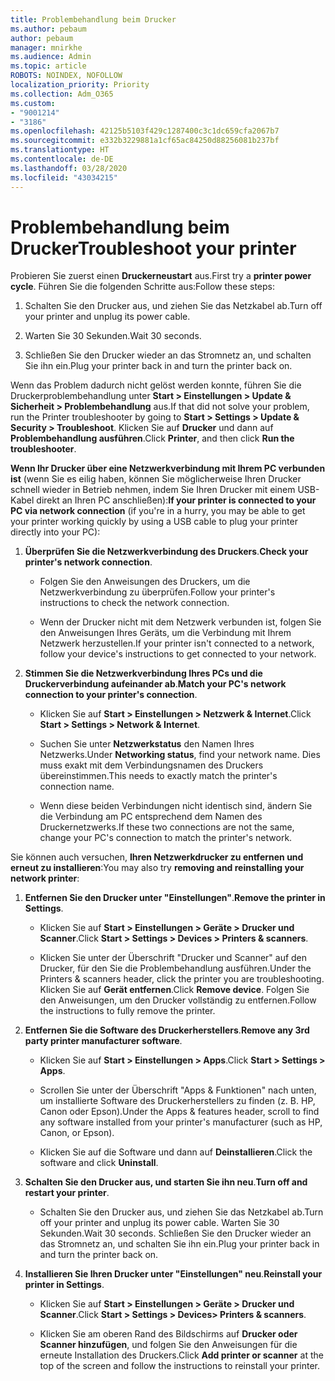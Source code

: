 ```yaml
---
title: Problembehandlung beim Drucker
ms.author: pebaum
author: pebaum
manager: mnirkhe
ms.audience: Admin
ms.topic: article
ROBOTS: NOINDEX, NOFOLLOW
localization_priority: Priority
ms.collection: Adm_O365
ms.custom:
- "9001214"
- "3186"
ms.openlocfilehash: 42125b5103f429c1287400c3c1dc659cfa2067b7
ms.sourcegitcommit: e332b3229881a1cf65ac84250d88256081b237bf
ms.translationtype: HT
ms.contentlocale: de-DE
ms.lasthandoff: 03/28/2020
ms.locfileid: "43034215"
---
```

# <a name="troubleshoot-your-printer"></a><span data-ttu-id="385fb-102">Problembehandlung beim Drucker</span><span class="sxs-lookup"><span data-stu-id="385fb-102">Troubleshoot your printer</span></span>

<span data-ttu-id="385fb-103">Probieren Sie zuerst einen **Druckerneustart** aus.</span><span class="sxs-lookup"><span data-stu-id="385fb-103">First try a **printer power cycle**.</span></span> <span data-ttu-id="385fb-104">Führen Sie die folgenden Schritte aus:</span><span class="sxs-lookup"><span data-stu-id="385fb-104">Follow these steps:</span></span>

1. <span data-ttu-id="385fb-105">Schalten Sie den Drucker aus, und ziehen Sie das Netzkabel ab.</span><span class="sxs-lookup"><span data-stu-id="385fb-105">Turn off your printer and unplug its power cable.</span></span>

2. <span data-ttu-id="385fb-106">Warten Sie 30 Sekunden.</span><span class="sxs-lookup"><span data-stu-id="385fb-106">Wait 30 seconds.</span></span>

3. <span data-ttu-id="385fb-107">Schließen Sie den Drucker wieder an das Stromnetz an, und schalten Sie ihn ein.</span><span class="sxs-lookup"><span data-stu-id="385fb-107">Plug your printer back in and turn the printer back on.</span></span>

<span data-ttu-id="385fb-108">Wenn das Problem dadurch nicht gelöst werden konnte, führen Sie die Druckerproblembehandlung unter **Start > Einstellungen > Update & Sicherheit > Problembehandlung** aus.</span><span class="sxs-lookup"><span data-stu-id="385fb-108">If that did not solve your problem, run the Printer troubleshooter by going to **Start > Settings > Update & Security > Troubleshoot**.</span></span> <span data-ttu-id="385fb-109">Klicken Sie auf **Drucker** und dann auf **Problembehandlung ausführen**.</span><span class="sxs-lookup"><span data-stu-id="385fb-109">Click **Printer**, and then click **Run the troubleshooter**.</span></span>

<span data-ttu-id="385fb-110">**Wenn Ihr Drucker über eine Netzwerkverbindung mit Ihrem PC verbunden ist** (wenn Sie es eilig haben, können Sie möglicherweise Ihren Drucker schnell wieder in Betrieb nehmen, indem Sie Ihren Drucker mit einem USB-Kabel direkt an Ihren PC anschließen):</span><span class="sxs-lookup"><span data-stu-id="385fb-110">**If your printer is connected to your PC via network connection** (if you're in a hurry, you may be able to get your printer working quickly by using a USB cable to plug your printer directly into your PC):</span></span>

1. <span data-ttu-id="385fb-111">**Überprüfen Sie die Netzwerkverbindung des Druckers**.</span><span class="sxs-lookup"><span data-stu-id="385fb-111">**Check your printer's network connection**.</span></span>
    
    - <span data-ttu-id="385fb-112">Folgen Sie den Anweisungen des Druckers, um die Netzwerkverbindung zu überprüfen.</span><span class="sxs-lookup"><span data-stu-id="385fb-112">Follow your printer's instructions to check the network connection.</span></span>

    - <span data-ttu-id="385fb-113">Wenn der Drucker nicht mit dem Netzwerk verbunden ist, folgen Sie den Anweisungen Ihres Geräts, um die Verbindung mit Ihrem Netzwerk herzustellen.</span><span class="sxs-lookup"><span data-stu-id="385fb-113">If your printer isn't connected to a network, follow your device's instructions to get connected to your network.</span></span>

2. <span data-ttu-id="385fb-114">**Stimmen Sie die Netzwerkverbindung Ihres PCs und die Druckerverbindung aufeinander ab**.</span><span class="sxs-lookup"><span data-stu-id="385fb-114">**Match your PC's network connection to your printer's connection**.</span></span>

    - <span data-ttu-id="385fb-115">Klicken Sie auf **Start > Einstellungen > Netzwerk & Internet**.</span><span class="sxs-lookup"><span data-stu-id="385fb-115">Click **Start > Settings > Network & Internet**.</span></span>

    - <span data-ttu-id="385fb-116">Suchen Sie unter **Netzwerkstatus** den Namen Ihres Netzwerks.</span><span class="sxs-lookup"><span data-stu-id="385fb-116">Under **Networking status**, find your network name.</span></span> <span data-ttu-id="385fb-117">Dies muss exakt mit dem Verbindungsnamen des Druckers übereinstimmen.</span><span class="sxs-lookup"><span data-stu-id="385fb-117">This needs to exactly match the printer's connection name.</span></span>

    - <span data-ttu-id="385fb-118">Wenn diese beiden Verbindungen nicht identisch sind, ändern Sie die Verbindung am PC entsprechend dem Namen des Druckernetzwerks.</span><span class="sxs-lookup"><span data-stu-id="385fb-118">If these two connections are not the same, change your PC's connection to match the printer's network.</span></span>

<span data-ttu-id="385fb-119">Sie können auch versuchen, **Ihren Netzwerkdrucker zu entfernen und erneut zu installieren**:</span><span class="sxs-lookup"><span data-stu-id="385fb-119">You may also try **removing and reinstalling your network printer**:</span></span>

1. <span data-ttu-id="385fb-120">**Entfernen Sie den Drucker unter "Einstellungen"**.</span><span class="sxs-lookup"><span data-stu-id="385fb-120">**Remove the printer in Settings**.</span></span>

    - <span data-ttu-id="385fb-121">Klicken Sie auf **Start > Einstellungen > Geräte > Drucker und Scanner**.</span><span class="sxs-lookup"><span data-stu-id="385fb-121">Click **Start > Settings > Devices > Printers & scanners**.</span></span>

    - <span data-ttu-id="385fb-122">Klicken Sie unter der Überschrift "Drucker und Scanner" auf den Drucker, für den Sie die Problembehandlung ausführen.</span><span class="sxs-lookup"><span data-stu-id="385fb-122">Under the Printers & scanners header, click the printer you are troubleshooting.</span></span> <span data-ttu-id="385fb-123">Klicken Sie auf **Gerät entfernen**.</span><span class="sxs-lookup"><span data-stu-id="385fb-123">Click **Remove device**.</span></span> <span data-ttu-id="385fb-124">Folgen Sie den Anweisungen, um den Drucker vollständig zu entfernen.</span><span class="sxs-lookup"><span data-stu-id="385fb-124">Follow the instructions to fully remove the printer.</span></span>

2. <span data-ttu-id="385fb-125">**Entfernen Sie die Software des Druckerherstellers**.</span><span class="sxs-lookup"><span data-stu-id="385fb-125">**Remove any 3rd party printer manufacturer software**.</span></span>

    - <span data-ttu-id="385fb-126">Klicken Sie auf **Start > Einstellungen > Apps**.</span><span class="sxs-lookup"><span data-stu-id="385fb-126">Click **Start > Settings > Apps**.</span></span>

    - <span data-ttu-id="385fb-127">Scrollen Sie unter der Überschrift "Apps & Funktionen" nach unten, um installierte Software des Druckerherstellers zu finden (z. B. HP, Canon oder Epson).</span><span class="sxs-lookup"><span data-stu-id="385fb-127">Under the Apps & features header, scroll to find any software installed from your printer's manufacturer (such as HP, Canon, or Epson).</span></span>

    - <span data-ttu-id="385fb-128">Klicken Sie auf die Software und dann auf **Deinstallieren**.</span><span class="sxs-lookup"><span data-stu-id="385fb-128">Click the software and click **Uninstall**.</span></span>

3. <span data-ttu-id="385fb-129">**Schalten Sie den Drucker aus, und starten Sie ihn neu**.</span><span class="sxs-lookup"><span data-stu-id="385fb-129">**Turn off and restart your printer**.</span></span>

    - <span data-ttu-id="385fb-130">Schalten Sie den Drucker aus, und ziehen Sie das Netzkabel ab.</span><span class="sxs-lookup"><span data-stu-id="385fb-130">Turn off your printer and unplug its power cable.</span></span> <span data-ttu-id="385fb-131">Warten Sie 30 Sekunden.</span><span class="sxs-lookup"><span data-stu-id="385fb-131">Wait 30 seconds.</span></span> <span data-ttu-id="385fb-132">Schließen Sie den Drucker wieder an das Stromnetz an, und schalten Sie ihn ein.</span><span class="sxs-lookup"><span data-stu-id="385fb-132">Plug your printer back in and turn the printer back on.</span></span>

4. <span data-ttu-id="385fb-133">**Installieren Sie Ihren Drucker unter "Einstellungen" neu**.</span><span class="sxs-lookup"><span data-stu-id="385fb-133">**Reinstall your printer in Settings**.</span></span>

    - <span data-ttu-id="385fb-134">Klicken Sie auf **Start > Einstellungen > Geräte > Drucker und Scanner**.</span><span class="sxs-lookup"><span data-stu-id="385fb-134">Click **Start > Settings > Devices> Printers & scanners**.</span></span>
 
    - <span data-ttu-id="385fb-135">Klicken Sie am oberen Rand des Bildschirms auf **Drucker oder Scanner hinzufügen**, und folgen Sie den Anweisungen für die erneute Installation des Druckers.</span><span class="sxs-lookup"><span data-stu-id="385fb-135">Click **Add printer or scanner** at the top of the screen and follow the instructions to reinstall your printer.</span></span>
